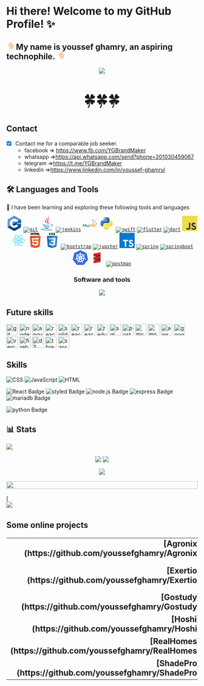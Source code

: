<!--
Hello, my name is Ginny, ahihi.
-->

# Hi there! Welcome to my GitHub Profile! ✨

## <img src="./assets/waving-hand.webp" width="4%"> My name is youssef ghamry, an aspiring technophile. <img src="./assets/waving-hand.webp" width="4%">

<div align="center">
    <img width="90%" src="./assets/yg.jpeg">
</div>



<div>
  <p align="center" style="font-size: 2.5rem">🍀🍀🍀<p>
</div>


## Contact 

- [x] Contact me for a comparable job seeker.
	- facebook => https://www.fb.com/YGBrandMaker
	- whatsapp =>https://api.whatsapp.com/send?phone=201030459067
	- telegram =>https://t.me/YGBrandMaker
	- linkedin =>https://www.linkedin.com/in/youssef-ghamry/
## 🛠 Languages and Tools
📖 I have been learning and exploring these following tools and languages

<div align="center"> 
    <code><a href="https://www.cplusplus.com/" title="C++" target="_blank"><img src="https://raw.githubusercontent.com/devicons/devicon/master/icons/cplusplus/cplusplus-original.svg" alt="cplusplus" width="40" height="40"/></a></code>
    <code><a href="https://git-scm.com/" title="Git" target="_blank"><img src="https://www.vectorlogo.zone/logos/git-scm/git-scm-icon.svg" alt="git" width="40" height="40"/></a></code>
    <code><a href="https://www.java.com" title="Java" target="_blank"><img src="https://raw.githubusercontent.com/devicons/devicon/master/icons/java/java-original.svg" alt="java" width="40" height="40"/></a></code>
    <code><a href="https://www.jenkins.io" title="Jenkins" target="_blank"><img src="https://www.vectorlogo.zone/logos/jenkins/jenkins-icon.svg" alt="jenkins" width="40" height="40"/></a></code>
    <code><a href="https://www.mysql.com/" title="MySQL" target="_blank"><img src="https://raw.githubusercontent.com/devicons/devicon/master/icons/mysql/mysql-original-wordmark.svg" alt="mysql" width="40" height="40"/></a></code>
    <code><a href="https://www.python.org" title="Python" target="_blank"><img src="https://raw.githubusercontent.com/devicons/devicon/master/icons/python/python-original.svg" alt="python" width="40" height="40"/></a></code>
    <code><a href="https://developer.apple.com/swift/" title="Swift" target="_blank"><img src="https://developer.apple.com/swift/images/swift-og.png" alt="swift" width="40" height="40"/></a></code>
    <code><a href="https://flutter.dev/" title="Flutter" target="_blank"><img src="https://pbs.twimg.com/profile_images/1187814172307800064/MhnwJbxw_400x400.jpg" alt="flutter" width="40" height="40"/></a></code>
    <code><a href="https://dart.dev/" title="Dart" target="_blank"><img src="https://avatars.githubusercontent.com/u/1609975?s=200&v=4" alt="dart" width="40" height="40"/></a></code>
    <code><a href="https://www.javascript.com/" title="JavaScript" target="_blank"><img src="https://raw.githubusercontent.com/github/explore/80688e429a7d4ef2fca1e82350fe8e3517d3494d/topics/javascript/javascript.png" alt="javascript" width="40" height="40"/></a></code>
    <code><a href="https://reactjs.org/" title="React" target="_blank"><img src="https://raw.githubusercontent.com/github/explore/80688e429a7d4ef2fca1e82350fe8e3517d3494d/topics/react/react.png" alt="react" width="40" height="40"/></a></code>
    <code><a href="https://developer.mozilla.org/en-US/docs/Web/HTML" title="HTML" target="_blank"><img src="https://raw.githubusercontent.com/github/explore/80688e429a7d4ef2fca1e82350fe8e3517d3494d/topics/html/html.png" alt="html" width="40" height="40"/></a></code>
    <code><a href="https://developer.mozilla.org/en-US/docs/Web/CSS" title="CSS" target="_blank"><img src="https://raw.githubusercontent.com/github/explore/80688e429a7d4ef2fca1e82350fe8e3517d3494d/topics/css/css.png" alt="css" width="40" height="40"/></a></code>
    <code><a href="https://getbootstrap.com/" title="Bootstrap" target="_blank"><img src="https://getbootstrap.com/docs/5.2/assets/brand/bootstrap-logo-shadow.png" alt="bootstrap" width="40" height="40"/></a></code>
    <code><a href="https://jupyter-notebook.readthedocs.io/en/stable/" title="Jupyter Notebook" target="_blank"><img src="https://avatars.githubusercontent.com/u/7388996?s=200&v=4" alt="jupyter" width="40" height="40"/></a></code>
    <code><a href="https://www.typescriptlang.org/" title="TypeScript" target="_blank"><img src="https://raw.githubusercontent.com/github/explore/80688e429a7d4ef2fca1e82350fe8e3517d3494d/topics/typescript/typescript.png" alt="typescript" width="40" height="40"/></a></code>
    <code><a href="https://spring.io/" title="Spring" target="_blank"><img src="https://avatars.githubusercontent.com/u/317776?s=200&v=4" alt="spring" width="40" height="40"/></a></code>
    <code><a href="https://spring.io/projects/spring-boot" title="Spring Boot" target="_blank"><img src="https://www.adroitlogic.com/static/assets/images/icons/spring-boot.svg" alt="springboot" width="40" height="40"/></a></code>
    <code><a href="https://kubernetes.io/" title="Kubernetes" target="_blank"><img src="https://raw.githubusercontent.com/github/explore/01ea2a586e5da744792d0ccfce2f68b861f29301/topics/kubernetes/kubernetes.png" alt="kubernetes" width="40" height="40"/></a></code>
    <code><a href="https://www.scala-lang.org/" title="Scala" target="_blank"><img src="https://raw.githubusercontent.com/github/explore/80688e429a7d4ef2fca1e82350fe8e3517d3494d/topics/scala/scala.png" alt="scala" width="40" height="40"/></a></code>
    <code><a href="https://www.postman.com/" title="Postman" target="_blank"><img src="https://res.cloudinary.com/postman/image/upload/t_team_logo/v1629869194/team/2893aede23f01bfcbd2319326bc96a6ed0524eba759745ed6d73405a3a8b67a8" alt="postman" width="40" height="40"/></a></code>

</div>
<h3 align="center">Software and tools</h3>
<p align="center">
  <img src="https://skillicons.dev/icons?i=git,jenkins,linux,vscode,idea,figma,cloudflare,androidstudio,pr,atom,github,githubactions" />
</p>

## Future skills
<div>
<img src="https://www.melodev.link/icons/git.svg" width="30" height="30" title="git"/>
<img src="https://www.melodev.link/icons/node.svg" width="30" height="30" title="nodeJS"/>
<img src="https://www.melodev.link/icons/angular.svg" width="30" height="30" title="angular"/>
<img src="https://www.melodev.link/icons/react.svg" width="30" height="30" title="react"/>
<img src="https://www.solidjs.com/assets/logo-123b04bc.svg" width="30" height="30" title="solidjs"/>
<img src="https://www.melodev.link/icons/react-native.svg" width="30" height="30" title="react-native"/>
<img src="https://react-query-v3.tanstack.com/_next/static/images/emblem-light-628080660fddb35787ff6c77e97ca43e.svg" width="30" height="30" title="react-query"/>
<img src="https://www.melodev.link/icons/redux.svg" width="30" height="30" title="redux"/>  
<img src="https://www.melodev.link/icons/database.svg" width="30" height="30" title="sql"/>
<img src="https://upload.wikimedia.org/wikipedia/commons/2/29/Postgresql_elephant.svg" width="30" height="30" title="postgres"/>
<img src="https://www.mysql.com/common/logos/logo-mysql-170x115.png" width="30" height="30" title="mysql"/>
<img src="https://www.melodev.link/icons/mongodb.svg" width="30" height="30" title="mongodb"/>
<img src="https://www.melodev.link/icons/aws.svg" width="30" height="30" title="aws"/>
<img src="https://www.sitespect.com/wp-content/uploads/2019/05/logo_gcp_hexagon_rgb.png" width="30" height="30" title="google cloud platform"/>
<img src="https://www.melodev.link/icons/vercel.svg" width="30" height="30" title="vercel"/>
<img src="https://www.melodev.link/icons/firebase.svg" width="30" height="30" title="firebase"/>
<img src="https://www.melodev.link/icons/d3.png" width="30" height="30" title="d3"/>
<img src="https://www.melodev.link/icons/three.png" width="30" height="30" title="threeJS"/>
<img src="https://www.melodev.link/icons/sass.png" width="30" height="30" title="sass"/>
</div> 

## Skills

![CSS](https://img.shields.io/badge/CSS3-1572B6?style=for-the-badge&logo=css3&logoColor=white)
![JavaScript](https://img.shields.io/badge/JavaScript-F7DF1E?style=for-the-badge&logo=javascript&logoColor=black)
![HTML](https://img.shields.io/badge/HTML-239120?style=for-the-badge&logo=html5&logoColor=white)

![React Badge](https://img.shields.io/badge/React-61DAFB?style=flat-square&logo=React&logoColor=white)
![styled Badge](https://img.shields.io/badge/Styled-DB7093?style=flat-square&logo=styled-components&logoColor=white)
![node.js Badge](https://img.shields.io/badge/Node.js-339933?style=flat-square&logo=Node.js&logoColor=white)
![express Badge](https://img.shields.io/badge/Express-000000?style=flat-square&logo=Express&logoColor=white)
![mariadb Badge](https://img.shields.io/badge/MariaDB-003545?style=flat-square&logo=MariaDB&logoColor=white)

![python Badge](https://img.shields.io/badge/Python-0A9EDC?style=flat-square&logo=Python&logoColor=white)

## 📊 Stats
<!-- Profile views
<p> <img src="https://komarev.com/ghpvc/?username=youssefghamry" alt="youssefghamry" /> </p> -->

<!-- Profile Visitors -->
![](https://visitor-badge.laobi.icu/badge?page_id=youssefghamry.youssefghamry)

<!-- LeetCode Stats Card -->
<!-- <p align="center">
  <a href="https://leetcode.com/youssefghamry" target="_blank">
    <img width=60% src="https://leetcode.card.workers.dev/?username=youssefghamry&theme=dark&font=source_code_pro&extension=activity&border_radius=10"/>
  </a>
</p> -->

<p align="center">
  <img width="48%" src="https://github-readme-stats.vercel.app/api?username=youssefghamry&show_icons=true&hide_border=false&show_owner=true&title_color=ff6e96&theme=onedark&layout=compact" />
  <img width="40%" src="https://github-readme-stats.vercel.app/api/top-langs/?username=youssefghamry&theme=onedark&custom_title=streak-stats&hide_border=false&layout=compact">
</p>

<p align="center">
  <img width="70%" src="https://github-readme-streak-stats.herokuapp.com/?user=youssefghamry&theme=onedark&custom_title=streak-stats&hide_border=false&layout=compact" />
</p>

<!-- GitHub Activity Graph -->
<a href="https://github.com/Ashutosh00710/github-readme-activity-graph" target="_blank" align="center"><img width="100%" height="100%" src="https://github-readme-activity-graph.cyclic.app/graph?username=youssefghamry&theme=react-dark&hide_border=true&title_color=ff6e96&line=ff6e96&point=F8D847&area=true&bg_color=141321" /></a>




[
<br>
<a href="https://dooboo.io"><img src="https://server.dooboo.io/github-stats-advanced/youssefghamry?date=01" width="600" /></a>



## Some online projects <table style="text-align: right;">
  <tbody>
 <tr>
 <td>
	 [Agronix](https://github.com/youssefghamry/Agronix) 
	 </td>
 <td>  [Alico](https://github.com/youssefghamry/Alico) </td>
 <td>  [Arter](https://github.com/youssefghamry/Arter) </td>
 <td>  [BildPress](https://github.com/youssefghamry/BildPress) </td>
 <td>  [Borrow](https://github.com/youssefghamry/Borrow) </td>
 <td>  [Clariwell](https://github.com/youssefghamry/Clariwell) </td>
 <td>  [CouponSeek](https://github.com/youssefghamry/CouponSeek) </td>
 <td>  [DiveIt](https://github.com/youssefghamry/DiveIt) </td>
 <td>  [emart](https://github.com/youssefghamry/emart) </td>
 <td>  [Enfold](https://github.com/youssefghamry/Enfold) </td>
 <td>  [Epron](https://github.com/youssefghamry/Epron) </td>
 </tr><tr><td>  [Exertio](https://github.com/youssefghamry/Exertio) </td>
 <td>  [Edumy](https://github.com/youssefghamry/Edumy) </td>
 <td>  [Financity](https://github.com/youssefghamry/Financity) </td>
 <td>  [Findgo](https://github.com/youssefghamry/Findgo) </td>
 <td>  [Fmwave](https://github.com/youssefghamry/Fmwave) </td>
 <td>  [FoodFruit](https://github.com/youssefghamry/Food-Fruit) </td>
 <td>  [Fundbux](https://github.com/youssefghamry/Fundbux) </td>
 <td>  [Gamezone](https://github.com/youssefghamry/Gamezone) </td>
 <td>  [Gardena](https://github.com/youssefghamry/Gardena) </td>
 <td>  [GoCargo](https://github.com/youssefghamry/GoCargo) </td>
 <td>  [GoStore](https://github.com/youssefghamry/GoStore) </td>
 </tr><tr><td>  [Gostudy](https://github.com/youssefghamry/Gostudy) </td>
 <td>  [GrandPrix](https://github.com/youssefghamry/GrandPrix) </td>
 <td>  [Greeny](https://github.com/youssefghamry/Greeny) </td>
 <td>  [Growth](https://github.com/youssefghamry/Growth) </td>
 <td>  [Gutentype](https://github.com/youssefghamry/Gutentype) </td>
 <td>  [HVillas](https://github.com/youssefghamry/HVillas) </td>
 <td>  [Hamela](https://github.com/youssefghamry/Hamela) </td>
 <td>  [Hampton](https://github.com/youssefghamry/Hampton) </td>
 <td>  [Hendon](https://github.com/youssefghamry/Hendon) </td>
 <td>  [HomeID](https://github.com/youssefghamry/HomeID) </td>
 </tr><tr><td>  [Hoshi](https://github.com/youssefghamry/Hoshi) </td>
 <td>  [Once](https://github.com/youssefghamry/Once) </td>
 <td>  [OneCommunity](https://github.com/youssefghamry/OneCommunity) </td>
 <td>  [Oxpitan](https://github.com/youssefghamry/Oxpitan) </td>
 <td>  [Picozo](https://github.com/youssefghamry/Picozo) </td>
 <td>  [Pinkmart](https://github.com/youssefghamry/Pinkmart) </td>
 <td>  [Pizza](https://github.com/youssefghamry/Pizza) </td>
 <td>  [PneuPress](https://github.com/youssefghamry/PneuPress) </td>
 <td>  [Prolancer](https://github.com/youssefghamry/Prolancer) </td>
 <td>  [RareRadio](https://github.com/youssefghamry/RareRadio) </td>
 <td>  [RealFactory](https://github.com/youssefghamry/RealFactory) </td>
 </tr><tr><td>  [RealHomes](https://github.com/youssefghamry/RealHomes) </td>
 <td>  [Reframe](https://github.com/youssefghamry/Reframe) </td>
 <td>  [REHub](https://github.com/youssefghamry/REHub) </td>
 <td>  [Reobiz](https://github.com/youssefghamry/Reobiz) </td>
 <td>  [RoyalEvent](https://github.com/youssefghamry/RoyalEvent) </td>
 <td>  [Ruki](https://github.com/youssefghamry/Ruki) </td>
 <td>  [RyanCV](https://github.com/youssefghamry/RyanCV) </td>
 <td>  [SaluteMedical](https://github.com/youssefghamry/SaluteMedical) </td>
 <td>  [Sanger](https://github.com/youssefghamry/Sanger) </td>
 <td>  [Savoy](https://github.com/youssefghamry/Savoy) </td>
 <td>  [Seocify](https://github.com/youssefghamry/Seocify) </td>
 </tr><tr><td>  [ShadePro](https://github.com/youssefghamry/ShadePro) </td>
 <td>  [Stardust](https://github.com/youssefghamry/Stardust) </td>
 <td>  [Starto](https://github.com/youssefghamry/Starto) </td>
 <td>  [StartupCompany](https://github.com/youssefghamry/StartupCompany) </td>
 <td>  [SweetDate](https://github.com/youssefghamry/SweetDate) </td>
 <td>  [Tediss](https://github.com/youssefghamry/Tediss) </td>
 <td>  [TheDocs](https://github.com/youssefghamry/TheDocs) </td>
 <td>  [Themebox](https://github.com/youssefghamry/Themebox) </td>
 <td>  [TheOutset](https://github.com/youssefghamry/TheOutset) </td>
 <td>  [TigerClaw](https://github.com/youssefghamry/TigerClaw) </td>
 <td>  [Timber](https://github.com/youssefghamry/Timber) </td>
 <td>  [TownHub](https://github.com/youssefghamry/TownHub) </td>
 <td>  [Triply](https://github.com/youssefghamry/Triply) </td>
</tr>
</tbody>
</table>

